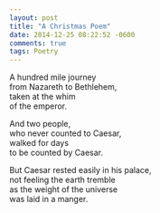 ```yaml
---
layout: post
title: "A Christmas Poem"
date: 2014-12-25 08:22:52 -0600
comments: true
tags: Poetry
---
```


A hundred mile journey  
from Nazareth to Bethlehem,  
taken at the whim  
of the emperor. 

And two people,  
who never counted to Caesar,  
walked for days  
to be counted by Caesar.

But Caesar rested easily in his palace,  
not feeling the earth tremble  
as the weight of the universe  
was laid in a manger.



